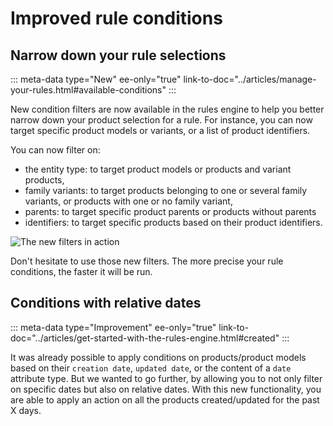 # Improved rule conditions

## Narrow down your rule selections
::: meta-data type="New" ee-only="true" link-to-doc="../articles/manage-your-rules.html#available-conditions"
:::

New condition filters are now available in the rules engine to help you better narrow down your product selection for a rule. For instance, you can now target specific product models or variants, or a list of product identifiers.

You can now filter on:
- the entity type: to target product models or products and variant products,
- family variants: to target products belonging to one or several family variants, or products with one or no family variant,
- parents: to target specific product parents or products without parents
- identifiers: to target specific products based on their product identifiers.

![The new filters in action](../img/new-filters-for-rules-conditions.png)

Don't hesitate to use those new filters. The more precise your rule conditions, the faster it will be run.

## Conditions with relative dates
::: meta-data type="Improvement" ee-only="true" link-to-doc="../articles/get-started-with-the-rules-engine.html#created"
:::

It was already possible to apply conditions on products/product models based on their `creation date`, `updated date`, or the content of a `date` attribute type. But we wanted to go further, by allowing you to not only filter on specific dates but also on relative dates. With this new functionality, you are able to apply an action on all the products created/updated for the past X days.

